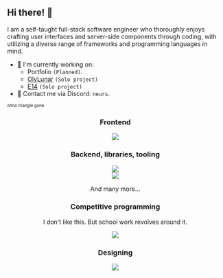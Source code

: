 ## Hi there! 👋

I am a self-taught full-stack software engineer who thoroughly enjoys crafting user interfaces and server-side components through coding, with utilizing a diverse range of frameworks and programming languages in mind.

- 🔭 I'm currently working on:
  - Portfolio `(Planned)`.
  - [OlyLunar](https://github.com/OlyLunar) `(Solo project)`
  - [E14](https://github.com/E14VN) `(Solo project)`
- 📨 Contact me via Discord: `neurs`.

<sub><sup>ohno triangle gone</sup></sub>
<h3 align=center>Frontend</h3>

<div align=center>
  <img src="https://sili-icons.neursdev.tk/icons?i=net,flutter,androidstudio,electron,react,svelte,vue,mui,bootstrap,js,html,css"/>
</div>

<h3 align=center>Backend, libraries, tooling</h3>
<div align=center>
  <img src="https://sili-icons.neursdev.tk/icons?i=python,nodejs,typescript,dart,kotlin,php,bash,cs,java"/>
</div>
<div align=center>
  <img src="https://sili-icons.neursdev.tk/icons?i=sqlite,redis,mongo,flask,firebase,vite,socketio,fastapi,express,selenium"/>
</div>

<p align=center>And many more...</p>

<h3 align=center>Competitive programming</h3>
<p align=center>I don't like this. But school work revolves around it.</p>
<div align=center>
  <img src="https://sili-icons.neursdev.tk/icons?i=python,cpp,c"/>
</div>

<h3 align=center>Designing</h3>

<div align=center>
  <img src="https://sili-icons.neursdev.tk/icons?i=figma,xd,ai,ps,pr,blender"/>
</div>
